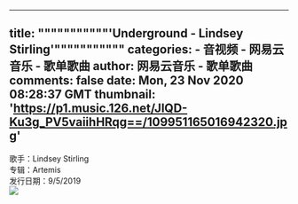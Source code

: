 
---
title: """""""""""'Underground - Lindsey Stirling'"""""""""""
categories: 
    - 音视频
    - 网易云音乐 - 歌单歌曲
author: 网易云音乐 - 歌单歌曲
comments: false
date: Mon, 23 Nov 2020 08:28:37 GMT
thumbnail: 'https://p1.music.126.net/JlQD-Ku3g_PV5vaiihHRqg==/109951165016942320.jpg'
---

<div>   
歌手：Lindsey Stirling<br>专辑：Artemis<br>发行日期：9/5/2019<br><img src="https://p1.music.126.net/JlQD-Ku3g_PV5vaiihHRqg==/109951165016942320.jpg" referrerpolicy="no-referrer">  
</div>
            